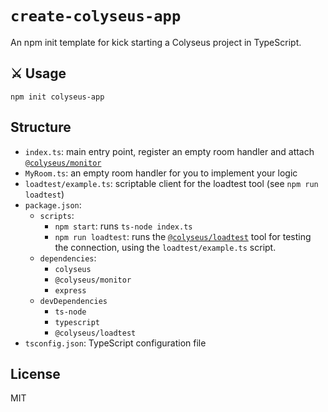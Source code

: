 # `create-colyseus-app`

An npm init template for kick starting a Colyseus project in TypeScript.

## :crossed_swords: Usage

```
npm init colyseus-app
```

## Structure

- `index.ts`: main entry point, register an empty room handler and attach [`@colyseus/monitor`](https://github.com/colyseus/colyseus-monitor)
- `MyRoom.ts`: an empty room handler for you to implement your logic
- `loadtest/example.ts`: scriptable client for the loadtest tool (see `npm run loadtest`)
- `package.json`:
    - `scripts`:
        - `npm start`: runs `ts-node index.ts`
        - `npm run loadtest`: runs the [`@colyseus/loadtest`](https://github.com/colyseus/colyseus-loadtest/) tool for testing the connection, using the `loadtest/example.ts` script.
    - `dependencies`:
        - `colyseus`
        - `@colyseus/monitor`
        - `express`
    - `devDependencies`
        - `ts-node`
        - `typescript`
        - `@colyseus/loadtest`
- `tsconfig.json`: TypeScript configuration file


## License

MIT
